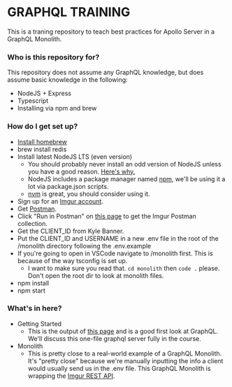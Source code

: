 # GRAPHQL TRAINING #

This is a traning repository to teach best practices for Apollo Server in a GraphQL Monolith.

### Who is this repository for? ###

This repository does not assume any GraphQL knowledge, but does assume basic knowledge in the following:

* NodeJS + Express
* Typescript
* Installing via npm and brew

### How do I get set up? ###

* [Install homebrew](https://brew.sh/)
* brew install redis
* Install latest NodeJS LTS (even version)
    * You should probably never install an odd version of NodeJS unless you have a good reason. [Here's why.](https://nodejs.org/en/about/releases/)
    * NodeJS includes a package manager named [npm](https://www.npmjs.com/), we'll be using it a lot via package.json scripts.
    * [nvm](https://github.com/nvm-sh/nvm) is great, you should consider using it.
* Sign up for an [Imgur account](https://imgur.com/).
* Get [Postman](https://www.postman.com/).
* Click "Run in Postman" on [this page](https://apidocs.imgur.com/) to get the Imgur Postman collection.
* Get the CLIENT_ID from Kyle Banner.
* Put the CLIENT_ID and USERNAME in a new .env file in the root of the /monolith directory following the .env.example
* If you're going to open in VSCode navigate to /monolith first. This is because of the way tsconfig is set up.
    * I want to make sure you read that. `cd monolith` then `code .` please. Don't open the root dir to look at monolith files.
* npm install
* npm start

### What's in here? ###

* Getting Started
    * This is the output of [this page](https://www.apollographql.com/docs/apollo-server/getting-started/) and is a good first look at GraphQL. We'll discuss this one-file graphql server fully in the course.
* Monolith
    * This is pretty close to a real-world example of a GraphQL Monolith. It's "pretty close" because we're manually inputting the info a client would usually send us in the .env file. This GraphQL Monolith is wrapping the [Imgur REST API](https://apidocs.imgur.com/).
